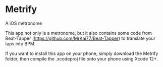 # Metrify
A iOS metronome

This app not only is a metronome, but it also contains some code from Beat-Tapper (https://github.com/MrKai77/Beat-Tapper) to translate your taps into BPM.

If you want to install this app on your phone, simply download the Metrify folder, then compile the .xcodeproj file onto your phone using Xcode 12+.
